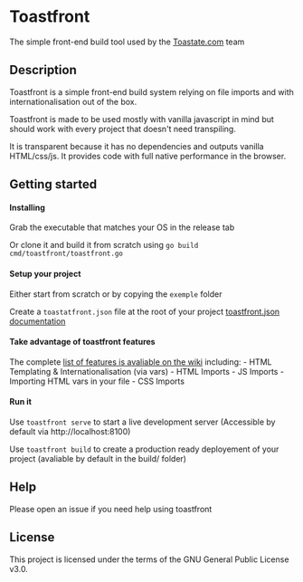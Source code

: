 # Toastfront

The simple front-end build tool used by the [Toastate.com](https://www.toastate.com) team 

## Description

Toastfront is a simple front-end build system relying on file imports and with internationalisation out of the box.

Toastfront is made to be used mostly with vanilla javascript in mind but should work with every project that doesn't need transpiling.

It is transparent because it has no dependencies and outputs vanilla HTML/css/js. It provides code with full native performance in the browser.

## Getting started

#### Installing

Grab the executable that matches your OS in the release tab

Or clone it and build it from scratch using `go build cmd/toastfront/toastfront.go`

#### Setup your project

Either start from scratch or by copying the `exemple` folder

Create a `toastatfront.json` file at the root of your project [toastfront.json documentation](https://github.com/toastate/toastfront/wiki/toastfront.json-structure)

#### Take advantage of toastfront features

The complete [list of features is avaliable on the wiki](https://github.com/toastate/toastfront/wiki/Toastfront-features) including:
    - HTML Templating & Internationalisation (via vars)
    - HTML Imports
    - JS Imports
        - Importing HTML vars in your file
    - CSS Imports

#### Run it

Use `toastfront serve` to start a live development server (Accessible by default via http://localhost:8100)

Use `toastfront build` to create a production ready deployement of your project (avaliable by default in the build/ folder)


## Help

Please open an issue if you need help using toastfront

## License 

This project is licensed under the terms of the GNU General Public License v3.0.

